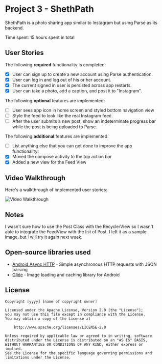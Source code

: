 # Project 3 - ShethPath

ShethPath is a photo sharing app similar to Instagram but using Parse as its backend.

Time spent: 15 hours spent in total

## User Stories

The following **required** functionality is completed:

- [x] User can sign up to create a new account using Parse authentication.
- [x] User can log in and log out of his or her account.
- [x] The current signed in user is persisted across app restarts.
- [x] User can take a photo, add a caption, and post it to "Instagram".

The following **optional** features are implemented:

- [ ] User sees app icon in home screen and styled bottom navigation view
- [ ] Style the feed to look like the real Instagram feed.
- [ ] After the user submits a new post, show an indeterminate progress bar while the post is being uploaded to Parse.

The following **additional** features are implemented:

- [ ] List anything else that you can get done to improve the app functionality!
- [x] Moved the compose activity to the top action bar
- [x] Added a new view for the Feed View

## Video Walkthrough

Here's a walkthrough of implemented user stories:

<img src='https://media.giphy.com/media/I45pP6SQxJjpgXhbyD/giphy.gif' title='Video Walkthrough' width='' alt='Video Walkthrough' />

## Notes

I wasn't sure how to use the Post Class with the RecyclerView so I wasn't able to integrate the FeedView with the list of Post. I left it as a sample image, but I will try it again next week. 

## Open-source libraries used

- [Android Async HTTP](https://github.com/codepath/CPAsyncHttpClient) - Simple asynchronous HTTP requests with JSON parsing
- [Glide](https://github.com/bumptech/glide) - Image loading and caching library for Android

## License

    Copyright [yyyy] [name of copyright owner]

    Licensed under the Apache License, Version 2.0 (the "License");
    you may not use this file except in compliance with the License.
    You may obtain a copy of the License at

        http://www.apache.org/licenses/LICENSE-2.0

    Unless required by applicable law or agreed to in writing, software
    distributed under the License is distributed on an "AS IS" BASIS,
    WITHOUT WARRANTIES OR CONDITIONS OF ANY KIND, either express or implied.
    See the License for the specific language governing permissions and
    limitations under the License.
